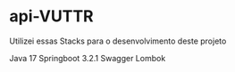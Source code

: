 # api-VUTTR
Utilizei essas Stacks para o desenvolvimento deste projeto

Java 17
Springboot 3.2.1
Swagger
Lombok
